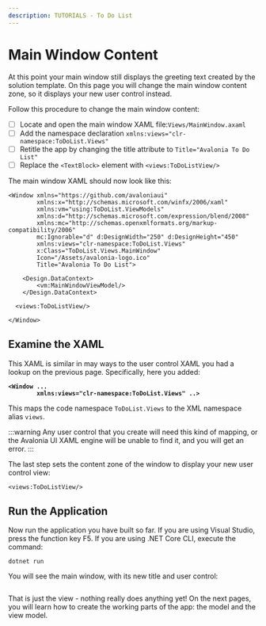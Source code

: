 ```yaml
---
description: TUTORIALS - To Do List
---
```


# Main Window Content

At this point your main window still displays the greeting text created by the solution template. On this page you will change the main window content zone, so it displays your new user control instead.&#x20;

Follow this procedure to change the main window content:

* [ ] Locate and open the main window XAML file:`Views/MainWindow.axaml`
* [ ] Add the namespace declaration `xmlns:views="clr-namespace:ToDoList.Views"`
* [ ] Retitle the app by changing the title attribute to `Title="Avalonia To Do List"`
* [ ] Replace the `<TextBlock>` element with `<views:ToDoListView/>`

The main window XAML should now look like this:

```markup
<Window xmlns="https://github.com/avaloniaui"
        xmlns:x="http://schemas.microsoft.com/winfx/2006/xaml"
        xmlns:vm="using:ToDoList.ViewModels"
        xmlns:d="http://schemas.microsoft.com/expression/blend/2008"
        xmlns:mc="http://schemas.openxmlformats.org/markup-compatibility/2006"
        mc:Ignorable="d" d:DesignWidth="250" d:DesignHeight="450"
        xmlns:views="clr-namespace:ToDoList.Views"
        x:Class="ToDoList.Views.MainWindow"
        Icon="/Assets/avalonia-logo.ico"
        Title="Avalonia To Do List">

    <Design.DataContext>
        <vm:MainWindowViewModel/>
    </Design.DataContext>

  <views:ToDoListView/>

</Window>
```

## Examine the XAML

This XAML is similar in may ways to the user control XAML you had a lookup on the previous page. Specifically, here you added:

<pre class="language-markup"><code class="lang-markup"><strong>&#x3C;Window ... 
</strong><strong>        xmlns:views="clr-namespace:ToDoList.Views" ..>
</strong></code></pre>

This maps the code namespace `ToDoList.Views` to the XML namespace alias `views`.&#x20;

:::warning
Any user control that you create will need this kind of mapping, or the Avalonia UI XAML engine will be unable to find it, and you will get an error.
:::

The last step sets the content zone of the window to display your new user control view:

```markup
<views:ToDoListView/>
```

## Run the Application <a href="#run-the-application" id="run-the-application"></a>

Now run the application you have built so far.  If you are using Visual Studio, press the function key F5. If you are using .NET Core CLI, execute the command:

```
dotnet run
```

&#x20; You will see the main window, with its new title and user control:

<div style={{textAlign: 'center'}}>
  <img src="../../.gitbook/assets/image (4) (1) (1).png" alt=""/>
</div>

That is just the view - nothing really does anything yet! On the next pages, you will learn how to create the working parts of the app: the model and the view model.

